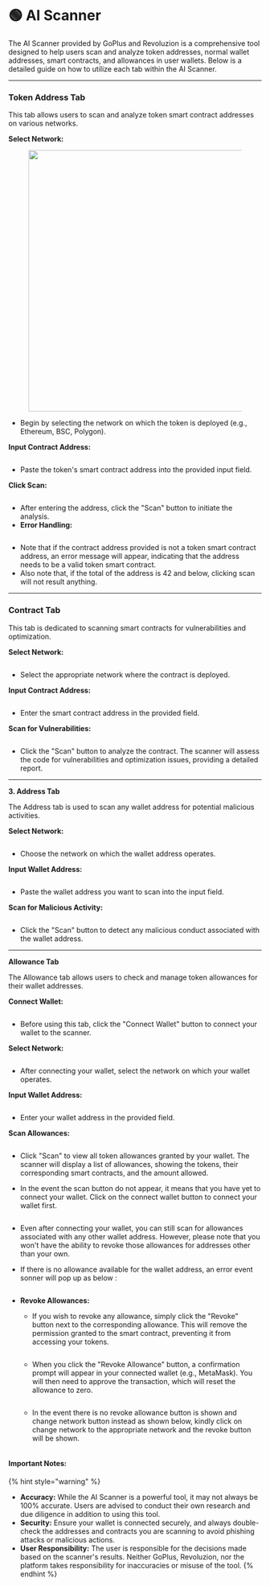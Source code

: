 # 🟢 AI Scanner

The AI Scanner provided by GoPlus and Revoluzion is a comprehensive tool designed to help users scan and analyze token addresses, normal wallet addresses, smart contracts, and allowances in user wallets. Below is a detailed guide on how to utilize each tab within the AI Scanner.

***

### **Token Address Tab**

This tab allows users to scan and analyze token smart contract addresses on various networks.

**Select Network:**

<figure><img src="../.gitbook/assets/image.png" alt="" width="520"><figcaption></figcaption></figure>

* Begin by selecting the network on which the token is deployed (e.g., Ethereum, BSC, Polygon).



**Input Contract Address:**

<figure><img src="../.gitbook/assets/image (1).png" alt=""><figcaption></figcaption></figure>

* Paste the token's smart contract address into the provided input field.



**Click Scan:**

<figure><img src="../.gitbook/assets/image (2).png" alt=""><figcaption></figcaption></figure>

* After entering the address, click the "Scan" button to initiate the analysis.
* **Error Handling:**

<figure><img src="../.gitbook/assets/image (3).png" alt=""><figcaption></figcaption></figure>

* Note that if the contract address provided is not a token smart contract address, an error message will appear, indicating that the address needs to be a valid token smart contract.
* Also note that, if the total of the address is 42 and below, clicking scan will not result anything.

***

### **Contract Tab**

This tab is dedicated to scanning smart contracts for vulnerabilities and optimization.

**Select Network:**

<figure><img src="../.gitbook/assets/image (13).png" alt=""><figcaption></figcaption></figure>

* Select the appropriate network where the contract is deployed.



**Input Contract Address:**

<figure><img src="../.gitbook/assets/image (14).png" alt=""><figcaption></figcaption></figure>

* Enter the smart contract address in the provided field.



**Scan for Vulnerabilities:**

<figure><img src="../.gitbook/assets/image (15).png" alt=""><figcaption></figcaption></figure>

* Click the "Scan" button to analyze the contract. The scanner will assess the code for vulnerabilities and optimization issues, providing a detailed report.

***

**3. Address Tab**

The Address tab is used to scan any wallet address for potential malicious activities.

**Select Network:**

<figure><img src="../.gitbook/assets/image (16).png" alt=""><figcaption></figcaption></figure>

* Choose the network on which the wallet address operates.



**Input Wallet Address:**

<figure><img src="../.gitbook/assets/image (17).png" alt=""><figcaption></figcaption></figure>

* Paste the wallet address you want to scan into the input field.



**Scan for Malicious Activity:**

<figure><img src="../.gitbook/assets/image (18).png" alt=""><figcaption></figcaption></figure>

* Click the "Scan" button to detect any malicious conduct associated with the wallet address.

***

**Allowance Tab**

The Allowance tab allows users to check and manage token allowances for their wallet addresses.

**Connect Wallet:**

<figure><img src="../.gitbook/assets/image (20).png" alt=""><figcaption></figcaption></figure>

* Before using this tab, click the "Connect Wallet" button to connect your wallet to the scanner.



**Select Network:**

<figure><img src="../.gitbook/assets/image (21).png" alt=""><figcaption></figcaption></figure>

* After connecting your wallet, select the network on which your wallet operates.



**Input Wallet Address:**

<figure><img src="../.gitbook/assets/image (22).png" alt=""><figcaption></figcaption></figure>

* Enter your wallet address in the provided field.



**Scan Allowances:**

<figure><img src="../.gitbook/assets/image (23).png" alt=""><figcaption></figcaption></figure>

* Click "Scan" to view all token allowances granted by your wallet. The scanner will display a list of allowances, showing the tokens, their corresponding smart contracts, and the amount allowed.
*   In the event the scan button do not appear, it means that you have yet to connect your wallet. Click on the connect wallet button to connect your wallet first.

    <figure><img src="../.gitbook/assets/image (10).png" alt=""><figcaption></figcaption></figure>
* Even after connecting your wallet, you can still scan for allowances associated with any other wallet address. However, please note that you won't have the ability to revoke those allowances for addresses other than your own.
*   If there is no allowance available for the wallet address, an error event sonner will pop up as below :&#x20;

    <figure><img src="../.gitbook/assets/image (19).png" alt=""><figcaption></figcaption></figure>
* **Revoke Allowances:**
  *   If you wish to revoke any allowance, simply click the "Revoke" button next to the corresponding allowance. This will remove the permission granted to the smart contract, preventing it from accessing your tokens.

      <figure><img src="../.gitbook/assets/image (8).png" alt=""><figcaption></figcaption></figure>
  *   When you click the "Revoke Allowance" button, a confirmation prompt will appear in your connected wallet (e.g., MetaMask). You will then need to approve the transaction, which will reset the allowance to zero.

      <figure><img src="../.gitbook/assets/image (9).png" alt=""><figcaption></figcaption></figure>
  *   In the event there is no revoke allowance button is shown and change network button instead as shown below, kindly click on change network to the appropriate network and the revoke button will be shown.

      <figure><img src="../.gitbook/assets/image (6).png" alt=""><figcaption></figcaption></figure>

#### Important Notes:

{% hint style="warning" %}
* **Accuracy:** While the AI Scanner is a powerful tool, it may not always be 100% accurate. Users are advised to conduct their own research and due diligence in addition to using this tool.
* **Security:** Ensure your wallet is connected securely, and always double-check the addresses and contracts you are scanning to avoid phishing attacks or malicious actions.
* **User Responsibility:** The user is responsible for the decisions made based on the scanner's results. Neither GoPlus, Revoluzion, nor the platform takes responsibility for inaccuracies or misuse of the tool.
{% endhint %}
